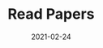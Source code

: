 ---
linktitle: ''
summary: ''
weight: 1
title: Read Papers
date: 2021-02-24
draft: false
type: book
authors:
- admin
tags: ''
categories: ''
toc: true
profile: false
reading_time: true
share: true
featured: true
comments: true
disable_comment: false
commentable: true
editable: false
---